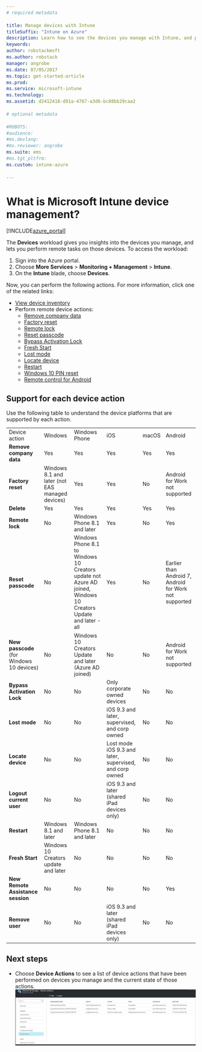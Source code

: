 ```yaml
---
# required metadata

title: Manage devices with Intune
titleSuffix: "Intune on Azure"
description: Learn how to see the devices you manage with Intune, and perform various operations on them."
keywords:
author: robstackmsft
ms.author: robstack
manager: angrobe
ms.date: 07/05/2017
ms.topic: get-started-article
ms.prod:
ms.service: microsoft-intune
ms.technology:
ms.assetid: d2412418-d91a-4767-a3d6-bc88bb29caa2

# optional metadata

#ROBOTS:
#audience:
#ms.devlang:
#ms.reviewer: angrobe
ms.suite: ems
#ms.tgt_pltfrm:
ms.custom: intune-azure

---
```


# What is Microsoft Intune device management?


[!INCLUDE[azure_portal](./includes/azure_portal.md)]

The **Devices** workload gives you insights into the devices you manage, and lets you perform remote tasks on those devices. To access the workload:

1. Sign into the Azure portal.
2. Choose **More Services** > **Monitoring + Management** > **Intune**.
3. On the **Intune** blade, choose **Devices**.

Now, you can perform the following actions. For more information, click one of the related links:

- [View device inventory](device-inventory.md)
- Perform remote device actions:
	- [Remove company data](device-company-data-remove.md) 
	- [Factory reset](device-factory-reset.md)
	- [Remote lock](device-remote-lock.md)
	- [Reset passcode](device-passcode-reset.md)
	- [Bypass Activation Lock](device-activation-lock-bypass.md)
	- [Fresh Start](device-fresh-start.md)
	- [Lost mode](device-lost-mode.md)
	- [Locate device](device-locate.md)
	- [Restart](device-restart.md)
	- [Windows 10 PIN reset](device-windows-pin-reset.md)
	- [Remote control for Android](device-profile-android-teamviewer.md)


## Support for each device action

Use the following table to understand the device platforms that are supported by each action.

|||||||
|-|-|-|-|-|-|
|Device action|Windows|Windows Phone|iOS|macOS|Android|
|**Remove company data**|Yes|Yes|Yes|Yes|Yes|
|**Factory reset**|Windows 8.1 and later (not EAS managed devices)|Yes|Yes|No|Android for Work not supported|
|**Delete**|Yes|Yes|Yes|Yes|Yes|
|**Remote lock**|No|Windows Phone 8.1 and later|Yes|No|Yes|
|**Reset passcode**|No|Windows Phone 8.1 to Windows 10 Creators update not Azure AD joined, Windows 10 Creators Update and later - all|Yes|No|Earlier than Android 7, Android for Work not supported|
|**New passcode** (for Windows 10 devices)|No|Windows 10 Creators Update and later (Azure AD joined)|No|No|Android for Work not supported|
|**Bypass Activation Lock**|No|No|Only corporate owned devices|No|No|
|**Lost mode**|No|No|iOS 9.3 and later, supervised, and corp owned|No|No|
|**Locate device**|No|No|Lost mode iOS 9.3 and later, supervised, and corp owned|No|No|
|**Logout current user**|No|No|iOS 9.3 and later (shared iPad devices only)|No|No|
|**Restart**|Windows 8.1 and later|Windows Phone 8.1 and later|No|No|No|
|**Fresh Start**|Windows 10 Creators update and later|No|No|No|No|
|**New Remote Assistance session**|No|No|No|No|Yes|
|**Remove user**|No|No|iOS 9.3 and later (shared iPad devices only)|No|No|

## Next steps

- Choose **Device Actions** to see a list of device actions that have been performed on devices you manage and the current state of those actions. 
![Monitor device actions](./media/monitor-device-actions.png)